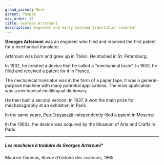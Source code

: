 ```yaml
---
grand_parent: More
parent: People
nav_order: 15
title: Georges Artsrouni
description: Engineer and early machine translation inventor
---
```


**Georges Artsrouni** was an engineer who filed and received the first patent for a mechanical translator.

Artsrouni was born and grew up in Tbilisi.  He studied in St. Petersburg.

In 1932, he created a device that he called a “mechanical brain”.  In 1933, he filed and received a patent for it in France.

The mechanical translator was in the form of a paper tape. It was a general-purpose machine with many potential applications. The main application was a mechanical multilingual dictionary.

He then built a second version.  In 1937, it won the main prize for mechanography at an exhibition in Paris.

In the same years, [Petr Troyanskii](petr-troyanskii.md) independently filed a patent in Moscow.

In the 1960s, the device was acquired by the Museum of Arts and Crafts in Paris.

---

 ##### Les machines à traduire de Georges Artsrouni*
 Maurice Daumas, *Revue d’histoire des sciences*, 1965
